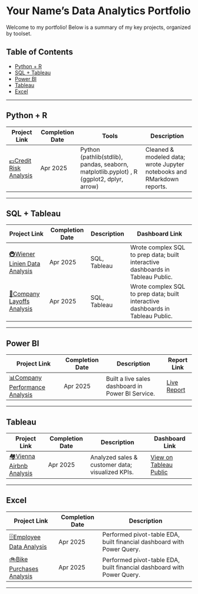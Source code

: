 # Your Name’s Data Analytics Portfolio

Welcome to my portfolio! Below is a summary of my key projects, organized by toolset.

## Table of Contents

- [Python + R](#python--r-projects)
- [SQL + Tableau](#sql--tableau-projects)  
- [Power BI](#power-bi-projects)  
- [Tableau](#tableau-projects) 
- [Excel](#excel-projects)   

---

## Python + R

| Project Link                 | Completion Date | Tools               | Description                                             |
|------------------------------|-----------------|---------------------|---------------------------------------------------------|
| [💶Credit Risk Analysis](link-to-repo) | Apr 2025        | Python (pathlib(stdlib), pandas, seaborn, matplotlib.pyplot) , R (ggplot2, dplyr, arrow) | Cleaned & modeled data; wrote Jupyter notebooks and RMarkdown reports. |
---

## SQL + Tableau

| Project Link | Completion Date | Description                                      | Dashboard Link            |
|--------------|-----------------|--------------------------------------------------|---------------------------|
| [🚇Wiener Linien Data Analysis](link-to-repo) | Apr 2025        | SQL, Tableau     | Wrote complex SQL to prep data; built interactive dashboards in Tableau Public. | [View on Tableau Public](…) |
| [💼Company Layoffs Analysis](link-to-repo) | Apr 2025        | SQL, Tableau     | Wrote complex SQL to prep data; built interactive dashboards in Tableau Public. | [View on Tableau Public](…) |
---

## Power BI

| Project Link                 | Completion Date | Description                                          | Report Link           |
|------------------------------|-----------------|------------------------------------------------------|-----------------------|
| [📊Company Performance Analysis](link-to-repo) | Apr 2025        | Built a live sales dashboard in Power BI Service.    | [Live Report](…)      |
--- 


## Tableau

| Project Link | Completion Date | Description                                      | Dashboard Link            |
|--------------|-----------------|--------------------------------------------------|---------------------------|
| [🏘️Vienna Airbnb Analysis](link-to-repo)      | Apr 2025        | Analyzed sales & customer data; visualized KPIs. | [View on Tableau Public](…) |
---

## Excel

| Project Link        | Completion Date | Description                                                      |
|---------------------|-----------------|------------------------------------------------------------------|
| [🗄️Employee Data Analysis](link-to-repo) | Apr 2025        | Performed pivot-table EDA, built financial dashboard with Power Query. |
| [🚲Bike Purchases Analysis](link-to-repo) | Apr 2025        | Performed pivot-table EDA, built financial dashboard with Power Query. |


---
